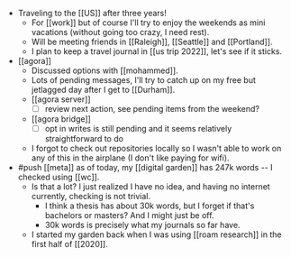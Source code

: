 - Traveling to the [[US]] after three years!
  - For [[work]] but of course I'll try to enjoy the weekends as mini vacations (without going too crazy, I need rest).
  - Will be meeting friends in [[Raleigh]], [[Seattle]] and [[Portland]].
  - I plan to keep a travel journal in [[us trip 2022]], let's see if it sticks.
- [[agora]]
  - Discussed options with [[mohammed]].
  - Lots of pending messages, I'll try to catch up on my free but jetlagged day after I get to [[Durham]].
  - [[agora server]]
    - [ ] review next action, see pending items from the weekend?
  - [[agora bridge]]
    - [ ] opt in writes is still pending and it seems relatively straightforward to do
  - I forgot to check out repositories locally so I wasn't able to work on any of this in the airplane (I don't like paying for wifi).
- #push [[meta]] as of today, my [[digital garden]] has 247k words -- I checked using [[wc]].
  - Is that a lot? I just realized I have no idea, and having no internet currently, checking is not trivial.
    - I think a thesis has about 30k words, but I forget if that's bachelors or masters? And I might just be off.
    - 30k words is precisely what my journals so far have.
  - I started my garden back when I was using [[roam research]] in the first half of [[2020]].
